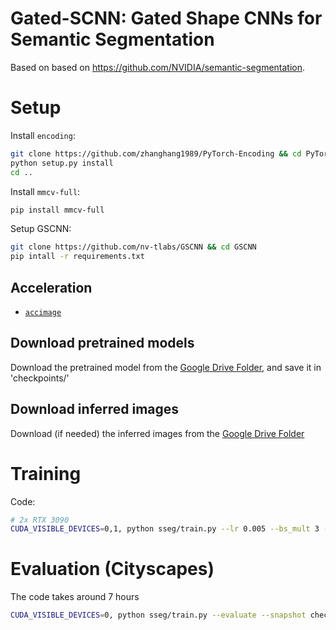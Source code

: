 # Gated-SCNN: Gated Shape CNNs for Semantic Segmentation

Based on based on https://github.com/NVIDIA/semantic-segmentation.

# Setup

Install `encoding`:
```bash
git clone https://github.com/zhanghang1989/PyTorch-Encoding && cd PyTorch-Encoding
python setup.py install
cd ..
```

Install `mmcv-full`:
```bash
pip install mmcv-full
```

Setup GSCNN:
```bash
git clone https://github.com/nv-tlabs/GSCNN && cd GSCNN
pip intall -r requirements.txt
```

## Acceleration

- [`accimage`](https://github.com/pytorch/accimage)

## Download pretrained models

Download the pretrained model from the [Google Drive Folder](https://drive.google.com/file/d/1wlhAXg-PfoUM-rFy2cksk43Ng3PpsK2c/view), and save it in 'checkpoints/'

## Download inferred images

Download (if needed) the inferred images from the [Google Drive Folder](https://drive.google.com/file/d/105WYnpSagdlf5-ZlSKWkRVeq-MyKLYOV/view)


# Training

Code:

```bash
# 2x RTX 3090
CUDA_VISIBLE_DEVICES=0,1, python sseg/train.py --lr 0.005 --bs_mult 3 --bs_mult 2
```

# Evaluation (Cityscapes)

The code takes around 7 hours

```bash
CUDA_VISIBLE_DEVICES=0, python sseg/train.py --evaluate --snapshot checkpoints/best_cityscapes_checkpoint.pth
```
